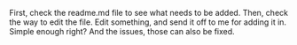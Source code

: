First, check the readme.md file to see what needs to be added.
Then, check the way to edit the file. Edit something, and send it off to me for adding it in.
Simple enough right?
And the issues, those can also be fixed.
